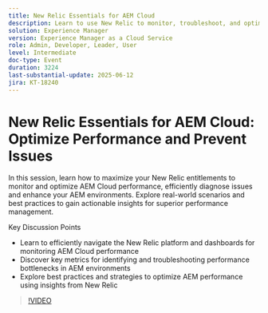 ```yaml
---
title: New Relic Essentials for AEM Cloud
description: Learn to use New Relic to monitor, troubleshoot, and optimize AEM Cloud performance with key metrics, real-world tips, and actionable best practices.
solution: Experience Manager
version: Experience Manager as a Cloud Service
role: Admin, Developer, Leader, User
level: Intermediate
doc-type: Event
duration: 3224
last-substantial-update: 2025-06-12
jira: KT-18240
---
```


# New Relic Essentials for AEM Cloud: Optimize Performance and Prevent Issues

In this session, learn how to maximize your New Relic entitlements to monitor and optimize AEM Cloud performance, efficiently diagnose issues and enhance your AEM environments. Explore real-world scenarios and best practices to gain actionable insights for superior performance management. 

Key Discussion Points

* Learn to efficiently navigate the New Relic platform and dashboards for monitoring AEM Cloud performance 
* Discover key metrics for identifying and troubleshooting performance bottlenecks in AEM environments 
*  Explore best practices and strategies to optimize AEM performance using insights from New Relic

>[!VIDEO](https://video.tv.adobe.com/v/3463351/?learn=on&enablevpops)

